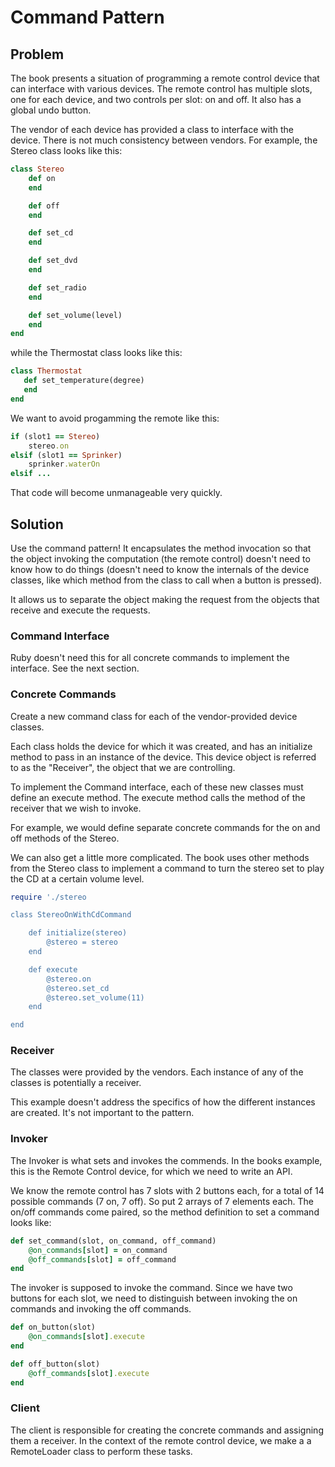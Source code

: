 # Command Pattern

## Problem

The book presents a situation of programming a remote control device that can
interface with various devices.  The remote control has multiple slots, one for
each device, and two controls per slot: on and off.  It also has a global undo
button.

The vendor of each device has provided a class to interface with the device.
There is not much consistency between vendors.  For example, the Stereo
class looks like this:

```ruby
class Stereo
    def on
    end

    def off
    end

    def set_cd
    end

    def set_dvd
    end

    def set_radio
    end

    def set_volume(level)
    end
end
```

while the Thermostat class looks like this:
```ruby
class Thermostat
   def set_temperature(degree)
   end
end
```

We want to avoid progamming the remote like this:
```ruby
if (slot1 == Stereo)
    stereo.on
elsif (slot1 == Sprinker)
    sprinker.waterOn
elsif ...
```

That code will become unmanageable very quickly.

## Solution

Use the command pattern!  It encapsulates the method invocation so that the
object invoking the computation (the remote control) doesn't need to know how
to do things (doesn't need to know the internals of the device classes,
like which method from the class to call when a button is pressed).

It allows us to separate the object making the request from the objects that
receive and execute the requests.

### Command Interface

Ruby doesn't need this for all concrete commands to implement the interface.
See the next section.

### Concrete Commands

Create a new command class for each of the vendor-provided device classes.

Each class holds the device for which it was created, and has an
initialize method to pass in an instance of the device.  This device object is
referred to as the "Receiver", the object that we are controlling.

To implement the Command interface, each of these new classes must define an
execute method.  The execute method calls the method of the receiver that we
wish to invoke.

For example, we would define separate concrete commands for the on and off
methods of the Stereo.

We can also get a little more complicated.  The book uses other methods from
the Stereo class to implement a command to turn the stereo set to play the CD
at a certain volume level.

```ruby
require './stereo

class StereoOnWithCdCommand

    def initialize(stereo)
        @stereo = stereo
    end

    def execute
        @stereo.on
        @stereo.set_cd
        @stereo.set_volume(11)
    end

end
```

### Receiver

The classes were provided by the vendors.  Each instance of any of the classes is
potentially a receiver.

This example doesn't address the specifics of how the
different instances are created.  It's not important to the pattern.

### Invoker

The Invoker is what sets and invokes the commends.  In the books example, this
is the Remote Control device, for which we need to write an API.

We know the remote control has 7 slots with 2 buttons each, for a total of 14
possible commands (7 on, 7 off).  So put 2 arrays of 7 elements each.  The
on/off commands come paired, so the method definition to set a command looks
like:
```ruby
def set_command(slot, on_command, off_command)
    @on_commands[slot] = on_command
    @off_commands[slot] = off_command
end
```

The invoker is supposed to invoke the command.  Since we have two buttons for
each slot, we need to distinguish between invoking the on commands and invoking
the off commands.

```ruby
def on_button(slot)
    @on_commands[slot].execute
end

def off_button(slot)
    @off_commands[slot].execute
end
```

### Client

The client is responsible for creating the concrete commands and assigning them
a receiver.  In the context of the remote control device, we make a a
RemoteLoader class to perform these tasks.
